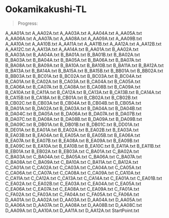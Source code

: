 # Ookamikakushi-TL

>Progress:

A_AA01A.txt
A_AA02A.txt
A_AA03A.txt
A_AA04A.txt
A_AA05A.txt
A_AA06A.txt
A_AA07A.txt
A_AA08A.txt
A_AA09A.txt
A_AA09B.txt
A_AA10A.txt
A_AA10B.txt
A_AA11A.txt
A_AA11B.txt
A_AA12A.txt
A_AA12B.txt
A_AA12C.txt
A_AA13A.txt
A_AA14A.txt
B_AA01A.txt
B_AA02A.txt
B_AA03A.txt
B_AA04A.txt
B_BA01A.txt
B_BA01B.txt
B_BA02A.txt
B_BA03A.txt
B_BA04A.txt
B_BA05A.txt
B_BA06A.txt
B_BA07A.txt
B_BA08A.txt
B_BA09A.txt
B_BA10A.txt
B_BA10B.txt
B_BA11A.txt
B_BA12A.txt
B_BA13A.txt
B_BA14A.txt
B_BA15A.txt
B_BA15B.txt
B_BB01A.txt
B_BB02A.txt
B_BB03A.txt
B_BC01A.txt
B_BC02A.txt
B_BC03A.txt
B_BC04A.txt
B_CA01A.txt
B_CA02A.txt
B_CA03A.txt
B_CA04A.txt
B_CA05A.txt
B_CA06A.txt
B_CA07A.txt
B_CA08A.txt
B_CA08B.txt
B_CA09A.txt
B_CA10A.txt
B_CA11A.txt
B_CA12A.txt
B_CA13A.txt
B_CA13B.txt
B_CA14A.txt
B_CA15B.txt
B_CA18A.txt
B_CB01A.txt
B_CB02A.txt
B_CB02B.txt
B_CB02C.txt
B_CB03A.txt
B_CB04A.txt
B_CB04B.txt
B_CB05A.txt
B_DA01A.txt
B_DA02A.txt
B_DA03A.txt
B_DA04A.txt
B_DA04B.txt
B_DA04C.txt
B_DA05A.txt
B_DA06A.txt
B_DA07A.txt
B_DA07B.txt
B_DA07C.txt
B_DA08A.txt
B_DA08B.txt
B_DA09A.txt
B_DA09B.txt
B_DA09C.txt
B_DB01A.txt
B_DB01B.txt
B_DB01C.txt
B_DD01A.txt
B_DE01A.txt
B_EA01A.txt
B_EA02A.txt
B_EA02B.txt
B_EA03A.txt
B_EA03B.txt
B_EA04A.txt
B_EA05A.txt
B_EA05B.txt
B_EA06A.txt
B_EA07A.txt
B_EA07B.txt
B_EA08A.txt
B_EA09A.txt
B_EA09B.txt
B_EA09C.txt
B_EA10A.txt
B_EA10B.txt
B_EA10C.txt
B_EA11A.txt
B_EA11B.txt
B_EB01A.txt
B_EB02A.txt
B_EB03A.txt
C_BA01A.txt
C_BA02A.txt
C_BA03A.txt
C_BA04A.txt
C_BA05A.txt
C_BA06A.txt
C_BA07A.txt
C_BA08A.txt
C_BA09A.txt
C_BA10A.txt
C_BA11A.txt
C_BA12A.txt
C_CA01A.txt
C_CA02A.txt
C_CA03A.txt
C_CA04A.txt
C_CA05A.txt
C_CA06A.txt
C_CA07A.txt
C_CA08A.txt
C_CA09A.txt
C_CA10A.txt
C_CA11A.txt
C_CA12A.txt
C_CA13A.txt
C_CA14A.txt
C_EA01A.txt
C_EA01B.txt
C_EA02A.txt
C_EA02B.txt
C_EA03A.txt
C_EA04A.txt
C_EA05A.txt
C_EA06A.txt
C_EA07A.txt
C_EA08A.txt
C_EA09A.txt
C_FA01A.txt
C_FA02A.txt
C_FA03A.txt
C_FA04A.txt
C_FA05A.txt
C_FA06A.txt
D_AA01A.txt
D_AA02A.txt
D_AA03A.txt
D_AA04A.txt
D_AA05A.txt
D_AA06A.txt
D_AA07A.txt
D_AA08A.txt
D_AA08B.txt
D_AA08C.txt
D_AA09A.txt
D_AA10A.txt
D_AA11A.txt
D_AA12A.txt
StartPoint.txt
